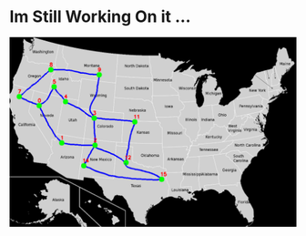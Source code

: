 # Im Still Working On it ...

<a href="https://github.com/mahdizynali/Soccer-Robot-Playground"><img src="https://raw.githubusercontent.com/mahdizynali/Earth-Map-Route-Planning/main/map_image/Sample.png" alt="HSL" width="1000"></a> 
